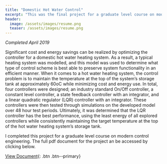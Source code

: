 ```yaml
---
title: "Domestic Hot Water Control"
excerpt: "This was the final project for a graduate level course on modern control engineering."
header:
  image: /assets/images/resume.png
  teaser: /assets/images/resume.png
---
```

*Completed April 2019*

Significant cost and energy savings can be realized by optimizing the controller for a domestic hot water heating system. As a result, a typical heating system was modelled, and
this model was used to determine what type of control scheme is best able to preserve system functionality in an efficient manner. When it comes to a hot water heating system, the control problem is to maintain the temperature at the top of the system’s storage tank at approximately 60oC while minimizing cost and energy use. In total, four controllers were designed; an industry standard On/Off controller, a constant level controller, a state feedback controller with an integrator, and a linear quadratic
regulator (LQR) controller with an integrator. These controllers were then tested through simulations on the developed model over 48 hour test periods. Ultimately, it was determined that the LQR controller has the best performance, using the least energy of all explored controllers while consistently maintaining the target temperature at the top of the hot water heating system’s storage tank.

I completed this project for a graduate level course on modern control engineering. The full pdf document for the project an be accessed by clicking below.

[View Document](/projects/JacobMorrison_DomesticHotWaterControl.pdf){: .btn .btn--primary}